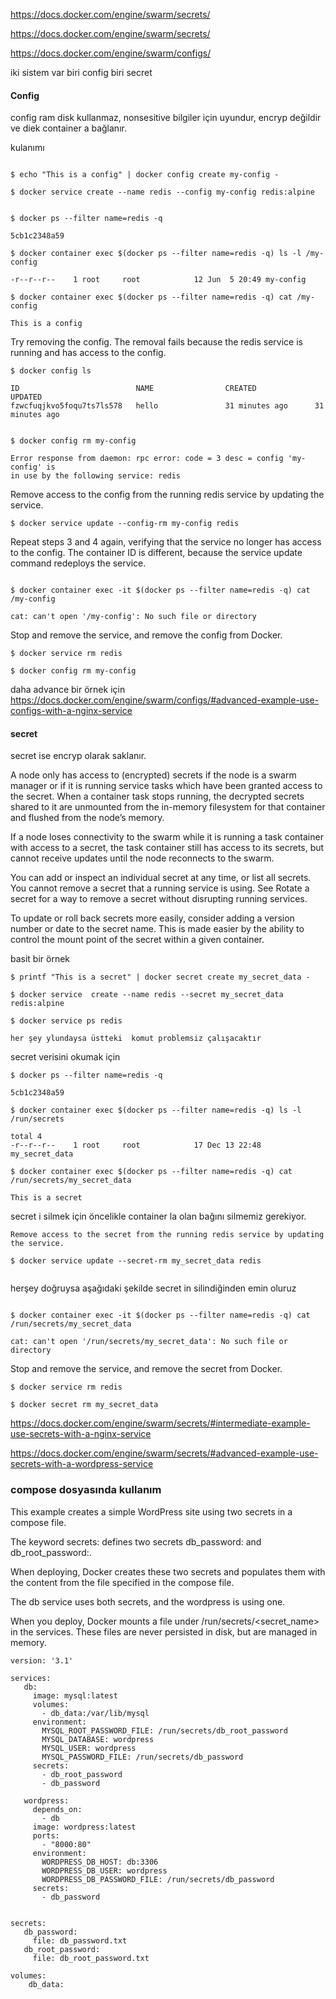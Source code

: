 ﻿https://docs.docker.com/engine/swarm/secrets/

https://docs.docker.com/engine/swarm/secrets/

https://docs.docker.com/engine/swarm/configs/


iki sistem var biri config biri secret

#### Config

config ram disk kullanmaz, nonsesitive bilgiler için uyundur, encryp değildir ve diek container a bağlanır.

kulanımı 

```

$ echo "This is a config" | docker config create my-config -

$ docker service create --name redis --config my-config redis:alpine


$ docker ps --filter name=redis -q

5cb1c2348a59

$ docker container exec $(docker ps --filter name=redis -q) ls -l /my-config

-r--r--r--    1 root     root            12 Jun  5 20:49 my-config

$ docker container exec $(docker ps --filter name=redis -q) cat /my-config

This is a config

```
Try removing the config. The removal fails because the redis service is running and has access to the config.

```
$ docker config ls

ID                          NAME                CREATED             UPDATED
fzwcfuqjkvo5foqu7ts7ls578   hello               31 minutes ago      31 minutes ago


$ docker config rm my-config

Error response from daemon: rpc error: code = 3 desc = config 'my-config' is
in use by the following service: redis

```
Remove access to the config from the running redis service by updating the service.

```
$ docker service update --config-rm my-config redis
```
Repeat steps 3 and 4 again, verifying that the service no longer has access to the config. The container ID is different, because the service update command redeploys the service.

```

$ docker container exec -it $(docker ps --filter name=redis -q) cat /my-config

cat: can't open '/my-config': No such file or directory

```
Stop and remove the service, and remove the config from Docker.

```
$ docker service rm redis

$ docker config rm my-config

```

daha advance bir örnek için
https://docs.docker.com/engine/swarm/configs/#advanced-example-use-configs-with-a-nginx-service

#### secret

secret ise encryp olarak saklanır.

A node only has access to (encrypted) secrets if the node is a swarm manager or if it is running service tasks which have been granted access to the secret. When a container task stops running, the decrypted secrets shared to it are unmounted from the in-memory filesystem for that container and flushed from the node’s memory.

If a node loses connectivity to the swarm while it is running a task container with access to a secret, the task container still has access to its secrets, but cannot receive updates until the node reconnects to the swarm.

You can add or inspect an individual secret at any time, or list all secrets. You cannot remove a secret that a running service is using. See Rotate a secret for a way to remove a secret without disrupting running services.

To update or roll back secrets more easily, consider adding a version number or date to the secret name. This is made easier by the ability to control the mount point of the secret within a given container.

basit bir örnek

```
$ printf "This is a secret" | docker secret create my_secret_data -

$ docker service  create --name redis --secret my_secret_data redis:alpine

$ docker service ps redis

her şey ylundaysa üstteki  komut problemsiz çalışacaktır

```
secret verisini okumak için

```
$ docker ps --filter name=redis -q

5cb1c2348a59

$ docker container exec $(docker ps --filter name=redis -q) ls -l /run/secrets

total 4
-r--r--r--    1 root     root            17 Dec 13 22:48 my_secret_data

$ docker container exec $(docker ps --filter name=redis -q) cat /run/secrets/my_secret_data

This is a secret

```

secret i silmek için öncelikle container la olan bağını silmemiz gerekiyor.


```
Remove access to the secret from the running redis service by updating the service.

$ docker service update --secret-rm my_secret_data redis


```
herşey doğruysa aşağıdaki şekilde secret in silindiğinden emin oluruz


```

$ docker container exec -it $(docker ps --filter name=redis -q) cat /run/secrets/my_secret_data

cat: can't open '/run/secrets/my_secret_data': No such file or directory

```

Stop and remove the service, and remove the secret from Docker.
```
$ docker service rm redis

$ docker secret rm my_secret_data
```

https://docs.docker.com/engine/swarm/secrets/#intermediate-example-use-secrets-with-a-nginx-service


https://docs.docker.com/engine/swarm/secrets/#advanced-example-use-secrets-with-a-wordpress-service



### compose dosyasında kullanım



This example creates a simple WordPress site using two secrets in a compose file.

The keyword secrets: defines two secrets db_password: and db_root_password:.

When deploying, Docker creates these two secrets and populates them with the content from the file specified in the compose file.

The db service uses both secrets, and the wordpress is using one.

When you deploy, Docker mounts a file under /run/secrets/<secret_name> in the services. These files are never persisted in disk, but are managed in memory.


```
version: '3.1'

services:
   db:
     image: mysql:latest
     volumes:
       - db_data:/var/lib/mysql
     environment:
       MYSQL_ROOT_PASSWORD_FILE: /run/secrets/db_root_password
       MYSQL_DATABASE: wordpress
       MYSQL_USER: wordpress
       MYSQL_PASSWORD_FILE: /run/secrets/db_password
     secrets:
       - db_root_password
       - db_password

   wordpress:
     depends_on:
       - db
     image: wordpress:latest
     ports:
       - "8000:80"
     environment:
       WORDPRESS_DB_HOST: db:3306
       WORDPRESS_DB_USER: wordpress
       WORDPRESS_DB_PASSWORD_FILE: /run/secrets/db_password
     secrets:
       - db_password


secrets:
   db_password:
     file: db_password.txt
   db_root_password:
     file: db_root_password.txt

volumes:
    db_data:
```